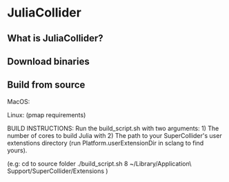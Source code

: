 JuliaCollider
=============

What is JuliaCollider?
----------------------

Download binaries
-----------------

Build from source
-----------------

MacOS:

Linux:
(pmap requirements)

BUILD INSTRUCTIONS:
Run the build_script.sh with two arguments:
    1) The number of cores to build Julia with
    2) The path to your SuperCollider's user extenstions directory (run Platform.userExtensionDir in sclang to find yours).

(e.g: 
    cd to source folder
    ./build_script.sh 8 ~/Library/Application\ Support/SuperCollider/Extensions
)